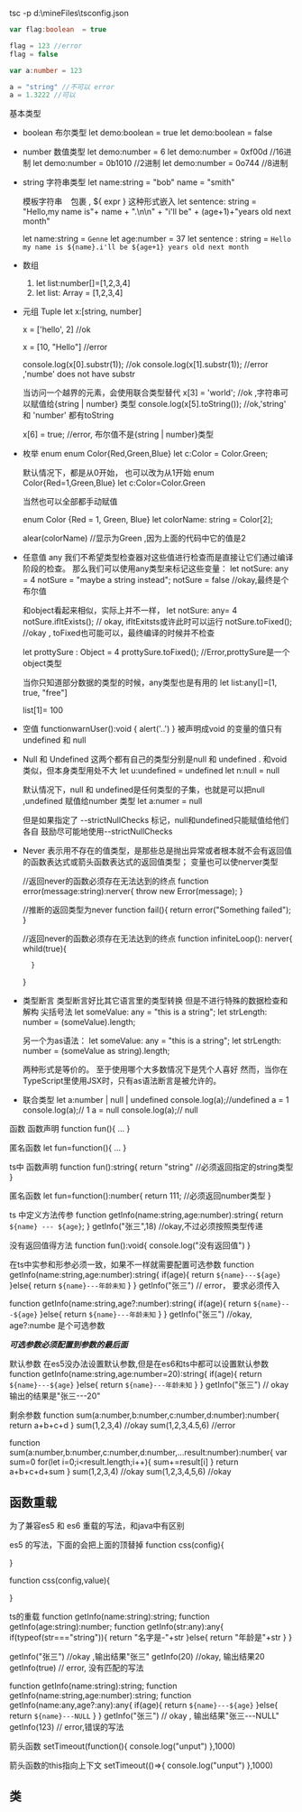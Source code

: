 tsc -p d:\mineFiles\tsconfig.json

```typescript
var flag:boolean  = true

flag = 123 //error
flag = false

var a:number = 123

a = "string" //不可以 error
a = 1.3222 //可以

```

基本类型
- boolean 布尔类型
    let demo:boolean = true 
    let demo:boolean = false
- number 数值类型
    let demo:number = 6
    let demo:number = 0xf00d //16进制
    let demo:number = 0b1010 //2进制
    let demo:number = 0o744 //8进制
- string 字符串类型
    let name:string = "bob"
    name = "smith"

    模板字符串
    ` ` 包裹 , ${ expr } 这种形式嵌入
    let sentence: string = "Hello,my name is"+ name + ".\n\n" + "i'll be" + (age+1)+"years old next month"

    let name:string = `Genne`
    let age:number = 37
    let sentence : string = `Hello my name is ${name}.i'll be ${age+1} years old next month`
- 数组 
    1. let list:number[]=[1,2,3,4]
    2. let list: Array<number> = [1,2,3,4]
- 元组 Tuple
    let x:[string, number]

    x = ['hello', 2] //ok

    x = [10, "Hello"] //error

    console.log(x[0].substr(1)); //ok
    console.log(x[1].substr(1)); //error ,'numbe' does not have substr

    当访问一个越界的元素，会使用联合类型替代
    x[3] = 'world'; //ok ,字符串可以赋值给{string | number} 类型
    console.log(x[5].toString()); //ok,'string' 和 'number' 都有toString

    x[6] = true; //error, 布尔值不是{string | number}类型
- 枚举 enum
    enum Color{Red,Green,Blue}
    let c:Color = Color.Green;

    默认情况下，都是从0开始，
    也可以改为从1开始
    enum Color{Red=1,Green,Blue}
    let c:Color=Color.Green

    当然也可以全部都手动赋值

    enum Color {Red = 1, Green, Blue}
    let colorName: string = Color[2];
    
    alear(colorName) //显示为Green ,因为上面的代码中它的值是2
- 任意值 any
    我们不希望类型检查器对这些值进行检查而是直接让它们通过编译阶段的检查。 那么我们可以使用any类型来标记这些变量：
    let notSure: any = 4
    notSure = "maybe a string instead";
    notSure = false //okay,最终是个布尔值

    和object看起来相似，实际上并不一样，
    let notSure: any= 4
    notSure.ifItExists(); // okay, ifItExitsts或许此时可以运行
    notSure.toFixed(); //okay , toFixed也可能可以，最终编译的时候并不检查

    let prottySure : Object  = 4
    prottySure.toFixed(); //Error,prottySure是一个object类型

    当你只知道部分数据的类型的时候，any类型也是有用的
    let list:any[]=[1, true, "free"]

    list[1]= 100
- 空值 
    functionwarnUser():void {
        alert('..')
    }
    被声明成void 的变量的值只有 undefined 和 null
- Null 和 Undefined
    这两个都有自己的类型分别是null 和 undefined .  和void 类似，但本身类型用处不大
    let u:undefined = undefined
    let n:null = null

    默认情况下，null 和 undefined是任何类型的子集，也就是可以把null ,undefined 赋值给number 类型
    let a:numer = null

    但是如果指定了 --strictNullChecks 标记，null和undefined只能赋值给他们各自
    鼓励尽可能地使用--strictNullChecks
- Never
    表示用不存在的值类型，是那些总是抛出异常或者根本就不会有返回值的函数表达式或箭头函数表达式的返回值类型；
    变量也可以使nerver类型

    //返回never的函数必须存在无法达到的终点
    function error(message:string):nerver{
        throw new Error(message);
    }

    //推断的返回类型为never
    function fail(){
        return error("Something failed");
    }

    //返回never的函数必须存在无法达到的终点
    function infiniteLoop(): nerver{
        whild(true){

        }
    }
- 类型断言
    类型断言好比其它语言里的类型转换
    但是不进行特殊的数据检查和解构
    尖括号法
    let someValue: any = "this is a string";
    let strLength: number = (<string>someValue).length;


    另一个为as语法：
    let someValue: any = "this is a string";
    let strLength: number = (someValue as string).length;

    两种形式是等价的。 至于使用哪个大多数情况下是凭个人喜好
    然而，当你在TypeScript里使用JSX时，只有as语法断言是被允许的。

- 联合类型
    let a:number | null | undefined
    console.log(a);//undefined
    a = 1
    console.log(a);// 1 
    a = null
    console.log(a);// null

函数
函数声明
function fun(){
    ...
}

匿名函数
let fun=function(){
    ...
}

ts中
函数声明
function fun():string{
    return "string" //必须返回指定的string类型
}

匿名函数
let fun=function():number{
    return 111; //必须返回number类型
}

ts 中定义方法传参
function getInfo(name:string,age:number):string{
    return `${name} --- ${age}`;
}
getInfo("张三",18) //okay,不过必须按照类型传递

没有返回值得方法
function fun():void{
    console.log("没有返回值")
}

在ts中实参和形参必须一致，如果不一样就需要配置可选参数
function getInfo(name:string,age:number):string{
    if(age){
        return `${name}---${age}`
    }else{
        return `${name}---年龄未知`
    }
}
getInfo("张三") // error， 要求必须传入

function getInfo(name:string,age?:number):string{
    if(age){
        return `${name}---${age}`
    }else{
        return `${name}---年龄未知`
    }
}
getInfo("张三") //okay, age?:numbe 是个可选参数

***可选参数必须配置到参数的最后面***

默认参数
在es5没办法设置默认参数,但是在es6和ts中都可以设置默认参数
function getInfo(name:string,age:number=20):string{
    if(age){
        return `${name}---${age}`
    }else{
        return `${name}---年龄未知`
    }
}
getInfo("张三") // okay 输出的结果是"张三---20"

剩余参数
function sum(a:number,b:number,c:number,d:number):number{
 return a+b+c+d
}
sum(1,2,3,4) //okay 
sum(1,2,3,4.5,6) //error

function sum(a:number,b:number,c:number,d:number,...result:number):number{
    var sum=0
    for(let i=0;i<result.length;i++){
        sum+=result[i]
    }
    return a+b+c+d+sum
}
sum(1,2,3,4) //okay
sum(1,2,3,4,5,6) //okay

## 函数重载
为了兼容es5 和 es6 重载的写法，和java中有区别

es5 的写法，下面的会把上面的顶替掉
function css(config){

}

function css(config,value){

}


ts的重载
function getInfo(name:string):string;
function getInfo(age:string):number;
function getInfo(str:any):any{
    if(typeof(str==="string")){
        return "名字是-"+str
    }else{
        return "年龄是"+str
    }
}

getInfo("张三") //okay ,输出结果"张三"
getInfo(20) //okay, 输出结果20
getInfo(true) // error, 没有匹配的写法


function getInfo(name:string):string;
function getInfo(name:string,age:number):string;
function getInfo(name:any,age?:any):any{
    if(age){
        return `${name}---${age}`
    }else{
        return `${name}---NULL`
    }
}
getInfo("张三") // okay , 输出结果"张三---NULL"
getInfo(123) // error,错误的写法


箭头函数
setTimeout(function(){
    console.log("unput")
},1000)

箭头函数的this指向上下文
setTimeout(()=>{
    console.log("unput")
},1000)


## 类

        